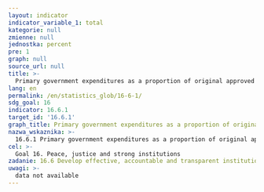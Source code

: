 ```yaml
---
layout: indicator
indicator_variable_1: total
kategorie: null
zmienne: null
jednostka: percent
pre: 1
graph: null
source_url: null
title: >-
  Primary government expenditures as a proportion of original approved budget, by sector (or by budget codes or similar)
lang: en
permalink: /en/statistics_glob/16-6-1/
sdg_goal: 16
indicator: 16.6.1
target_id: '16.6.1'
graph_title: Primary government expenditures as a proportion of original approved budget, by sector (or by budget codes or similar)
nazwa_wskaznika: >-
  16.6.1 Primary government expenditures as a proportion of original approved budget, by sector (or by budget codes or similar)
cel: >-
  Goal 16. Peace, justice and strong institutions
zadanie: 16.6 Develop effective, accountable and transparent institutions at all levels
uwagi: >-
  data not available
---
```

